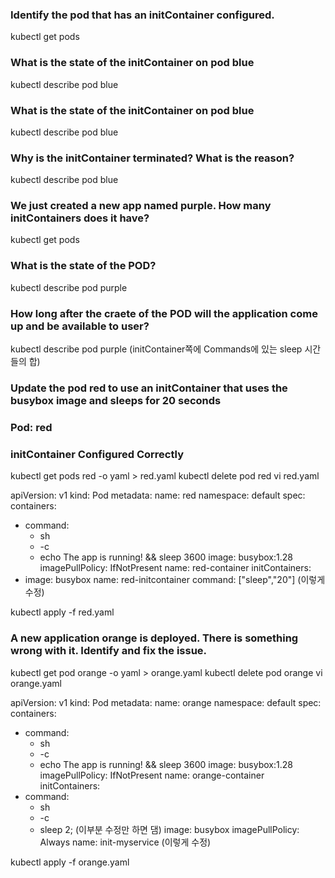 ### Identify the pod that has an initContainer configured.
kubectl get pods

### What is the state of the initContainer on pod blue
kubectl describe pod blue

### What is the state of the initContainer on pod blue
kubectl describe pod blue

### Why is the initContainer terminated? What is the reason?
kubectl describe pod blue

### We just created a new app named purple. How many initContainers does it have?
kubectl get pods

### What is the state of the POD?
kubectl describe pod purple

### How long after the craete of the POD will the application come up and be available to user?
kubectl describe pod purple
(initContainer쪽에 Commands에 있는 sleep 시간들의 합)


### Update the pod red to use an initContainer that uses the busybox image and sleeps for 20 seconds
### Pod: red
### initContainer Configured Correctly
kubectl get pods red -o yaml > red.yaml
kubectl delete pod red
vi red.yaml

apiVersion: v1
kind: Pod
metadata:
  name: red
  namespace: default
spec:
  containers:
  - command:
    - sh
    - -c
    - echo The app is running! && sleep 3600
    image: busybox:1.28
    imagePullPolicy: IfNotPresent
    name: red-container
  initContainers:
  - image: busybox
    name: red-initcontainer
    command: ["sleep","20"]
(이렇게 수정)

kubectl apply -f red.yaml

### A new application orange is deployed. There is something wrong with it. Identify and fix the issue.
kubectl get pod orange -o yaml > orange.yaml
kubectl delete pod orange
vi orange.yaml

apiVersion: v1
kind: Pod
metadata:
  name: orange
  namespace: default
spec:
  containers:
  - command:
    - sh
    - -c
    - echo The app is running! && sleep 3600
    image: busybox:1.28
    imagePullPolicy: IfNotPresent
    name: orange-container
  initContainers:
  - command:
    - sh
    - -c
    - sleep 2; (이부분 수정만 하면 댐)
    image: busybox
    imagePullPolicy: Always
    name: init-myservice
(이렇게 수정)

kubectl apply -f orange.yaml
